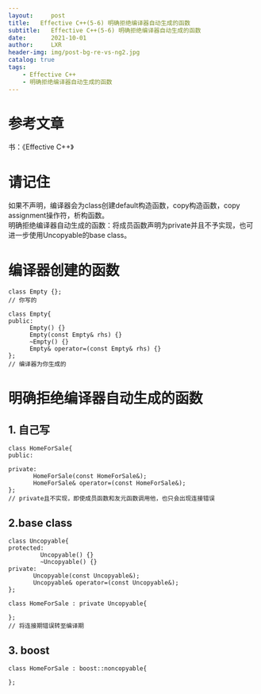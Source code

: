 ```yaml
---
layout:     post
title:   Effective C++(5-6) 明确拒绝编译器自动生成的函数
subtitle:   Effective C++(5-6) 明确拒绝编译器自动生成的函数
date:       2021-10-01
author:     LXR
header-img: img/post-bg-re-vs-ng2.jpg
catalog: true
tags:
    - Effective C++
    - 明确拒绝编译器自动生成的函数
---
```


# 参考文章
书：《Effective C++》

# 请记住
如果不声明，编译器会为class创建default构造函数，copy构造函数，copy assignment操作符，析构函数。  
明确拒绝编译器自动生成的函数：将成员函数声明为private并且不予实现，也可进一步使用Uncopyable的base class。 

# 编译器创建的函数
```
class Empty {};
// 你写的

class Empty{
public:
      Empty() {}
      Empty(const Empty& rhs) {}
      ~Empty() {}
      Empty& operator=(const Empty& rhs) {}
};
// 编译器为你生成的
```
# 明确拒绝编译器自动生成的函数
## 1. 自己写
```
class HomeForSale{
public:

private:
       HomeForSale(const HomeForSale&);
       HomeForSale& operator=(const HomeForSale&);
};
// private且不实现，即使成员函数和友元函数调用他，也只会出现连接错误
```

## 2.base class
```
class Uncopyable{
protected:
         Uncopyable() {}
         ~Uncopyable() {}
private:
       Uncopyable(const Uncopyable&);
       Uncopyable& operator=(const Uncopyable&);
};

class HomeForSale : private Uncopyable{

};
// 将连接期错误转至编译期
```

## 3. boost
```
class HomeForSale : boost::noncopyable{

};
```
